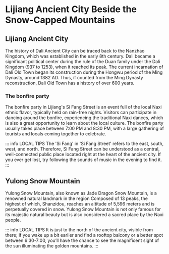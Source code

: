 # Lijiang Ancient City Beside the Snow-Capped Mountains

## Lijiang Ancient City

The history of Dali Ancient City can be traced back to the Nanzhao Kingdom, which was established in the early 8th century. Dali became a significant political center during the rule of the Duan family under the Dali Kingdom (937 to 1253), when it reached its peak. The current incarnation of Dali Old Town began its construction during the Hongwu period of the Ming Dynasty, around 1382 AD. Thus, if counted from the Ming Dynasty reconstruction, Dali Old Town has a history of over 600 years.

<YouTube link="https://youtu.be/UI5kl3ynt_k?si=Mwt4-jG_nKwsnur3&t=69">
<template #cover><img src="../../assets/youtube/impression-dali.jpg" /></template>
<template #title>Chinese Hospitality Left us Speechless</template>
<template #author>Two Mad Explorers</template>
<template #description>Today we are exploring the real Lijiang in Yunnan. We meet some incredibly friendly locals and have a good laugh with them.</template>
</YouTube>

### The bonfire party

The bonfire party in Lijiang's Si Fang Street is an event full of the local Naxi ethnic flavor, typically held on rain-free nights. Visitors can participate in dancing around the bonfire, experiencing the traditional Naxi dances, which is also a great opportunity to learn about the local culture. The bonfire party usually takes place between 7:00 PM and 8:30 PM, with a large gathering of tourists and locals coming together to celebrate.

::: info LOCAL TIPS
The 'Si Fang' in 'Si Fang Street' refers to the east, south, west, and north. Therefore, Si Fang Street can be understood as a central, well-connected public place located right at the heart of the ancient city. If you ever get lost, try following the sounds of music in the evening to find it.
:::

## Yulong Snow Mountain

Yulong Snow Mountain, also known as Jade Dragon Snow Mountain, is a renowned natural landmark in the region Composed of 13 peaks, the highest of which, Shanzidou, reaches an altitude of 5,596 meters and is perpetually covered in snow. Yulong Snow Mountain is not only famous for its majestic natural beauty but is also considered a sacred place by the Naxi people.

::: info LOCAL TIPS
It is just to the north of the ancient city, visible from there; if you wake up a bit earlier and find a rooftop balcony or a better spot between 6:30-7:00, you’ll have the chance to see the magnificent sight of the sun illuminating the golden mountains.
:::

<YouTube link="https://youtu.be/GzcvGQoOilE?si=KC3my4Wv-YYyGZDS">
<template #cover><img src="../../assets/youtube/you-need-oxygen-canisters-to-breathe-here.jpg" /></template>
<template #title>You need oxygen canisters to breathe here! - Dragon Snow Mountain Lijiang</template>
<template #author>Wilko Wanders</template>
<template #description>I climb to the highest peak of my life, (4,680 metres / 15,354 feet above sea level)
It's a pretty fast climb too (There may be a cable car involved) 
As you ascend so quickly you need oxygen canisters to help you avoid altitude sickness! </template>
</YouTube>